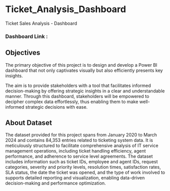 # Ticket_Analysis_Dashboard
 Ticket Sales Analysis - Dashboard

### Dashboard Link : 

## Objectives
The primary objective of this project is to design and develop a Power BI dashboard that not only captivates visually but also efficiently presents key insights.

The aim is to provide stakeholders with a tool that facilitates informed decision-making by offering strategic insights in a clear and understandable manner. Through this dashboard, stakeholders will be empowered to decipher complex data effortlessly, thus enabling them to make well-informed strategic decisions with ease.

## About Dataset
The dataset provided for this project spans from January 2020 to March 2024 and contains 84,353 entries related to ticketing system data.
It is meticulously structured to facilitate comprehensive analysis of IT service management operations, including ticket handling efficiency, agent performance, and adherence to service level agreements. The dataset includes information such as ticket IDs, employee and agent IDs, request categories, severity and priority levels, resolution times, satisfaction rates, SLA status, the date the ticket was opened, and the type of work involved to supports detailed reporting and visualization, enabling data-driven decision-making and performance optimization.
